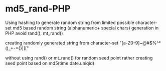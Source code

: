 md5_rand-PHP
============
Using hashing to generate random string from limited possible character-set 
md5 based random string (alphanumeric+ special chars) generation in PHP avoid rand(), mt_rand() 

creating randomly generated string from character-set
"[a-Z0-9]~@#$%^*()_+-={}|]["


without using rand() or mt_rand() for random seed point 
rather creating seed point based on md5(time.date.uniqid)


